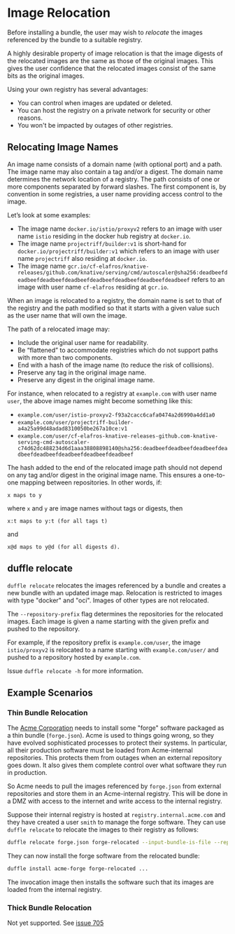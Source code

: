 # Image Relocation

Before installing a bundle, the user may wish to _relocate_ the images referenced by the bundle to a suitable registry.

A highly desirable property of image relocation is that the image digests of the relocated images are the same as those of the original images. This gives the user confidence that the relocated images consist of the same bits as the original images.

Using your own registry has several advantages:
* You can control when images are updated or deleted.
* You can host the registry on a private network for security or other reasons.
* You won't be impacted by outages of other registries.

## Relocating Image Names
An image name consists of a domain name (with optional port) and a path. The image name may also contain a tag and/or a digest. The domain name determines the network location of a registry. The path consists of one or more components separated by forward slashes. The first component is, by convention in some registries, a user name providing access control to the image.

Let’s look at some examples:
* The image name `docker.io/istio/proxyv2` refers to an image with user name `istio` residing in the docker hub registry at `docker.io`.
* The image name `projectriff/builder:v1` is short-hand for `docker.io/projectriff/builder:v1` which refers to an image with user name `projectriff` also residing at `docker.io`.
* The image name `gcr.io/cf-elafros/knative-releases/github.com/knative/serving/cmd/autoscaler@sha256:deadbeefdeadbeefdeadbeefdeadbeefdeadbeefdeadbeefdeadbeefdeadbeef` refers to an image with user name `cf-elafros` residing at `gcr.io`.

When an image is relocated to a registry, the domain name is set to that of the registry and the path modified so that it starts with a given value such as the user name that will own the image.

The path of a relocated image may:
* Include the original user name for readability.
* Be “flattened” to accommodate registries which do not support paths with more than two components.
* End with a hash of the image name (to reduce the risk of collisions).
* Preserve any tag in the original image name.
* Preserve any digest in the original image name.

For instance, when relocated to a registry at `example.com` with user name `user`, the above image names might become something like this:
* `example.com/user/istio-proxyv2-f93a2cacc6cafa0474a2d6990a4dd1a0`
* `example.com/user/projectriff-builder-a4a25a99d48adad8310050be267a10ce:v1`
* `example.com/user/cf-elafros-knative-releases-github.com-knative-serving-cmd-autoscaler-c74d62dc488234d6d1aaa38808898140@sha256:deadbeefdeadbeefdeadbeefdeadbeefdeadbeefdeadbeefdeadbeefdeadbeef`

The hash added to the end of the relocated image path should not depend on any tag and/or digest in
the original image name. This ensures a one-to-one mapping between repositories. In other words, if:

    x maps to y

where `x` and `y` are image names without tags or digests, then

    x:t maps to y:t (for all tags t)

and

    x@d maps to y@d (for all digests d).

## duffle relocate
`duffle relocate` relocates the images referenced by a bundle and creates a new bundle with an updated image map. Relocation is restricted to images with type "docker" and "oci". Images of other types are not relocated.
 
The `--repository-prefix` flag determines the repositories for the relocated images. Each image is given a name starting with the given prefix and pushed to the repository.

For example, if the repository prefix is `example.com/user`, the image `istio/proxyv2` is relocated
to a name starting with `example.com/user/` and pushed to a repository hosted by `example.com`.

Issue `duffle relocate -h` for more information.

## Example Scenarios

### Thin Bundle Relocation

The [Acme Corporation](https://en.wikipedia.org/wiki/Acme_Corporation) needs to install some "forge" software packaged as a thin bundle (`forge.json`).
Acme is used to things going wrong, so they have evolved sophisticated processes to protect their systems.
In particular, all their production software must be loaded from Acme-internal repositories.
This protects them from outages when an external repository goes down.
It also gives them complete control over what software they run in production.

So Acme needs to pull the images referenced by `forge.json` from external repositories and store them in an Acme-internal registry.
This will be done in a DMZ with access to the internet and write access to the internal registry.

Suppose their internal registry is hosted at `registry.internal.acme.com` and they have created a user `smith` to manage the forge software. They can use `duffle relocate` to
relocate the images to their registry as follows:
```bash
duffle relocate forge.json forge-relocated --input-bundle-is-file --repository-prefix=registry.internal.acme.com/smith

```

They can now install the forge software from the relocated bundle:
```bash
duffle install acme-forge forge-relocated ...

```

The invocation image then installs the software such that its images are loaded from the internal registry.

### Thick Bundle Relocation

Not yet supported. See [issue 705](https://github.com/deislabs/duffle/issues/705)
